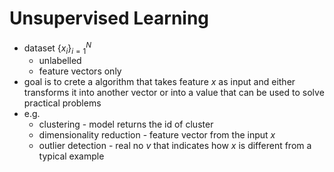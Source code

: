 # Unsupervised Learning

- dataset $\{x_i\}^N_{i=1}$
    - unlabelled
    - feature vectors only
- goal is to crete a algorithm that takes feature $x$ as input and either
  transforms it into another vector or into a  value that can be used to
  solve practical problems
- e.g.
    - clustering - model returns the id of cluster
    - dimensionality reduction - feature vector from the input $x$
    - outlier detection - real no $v$ that indicates how $x$ is different from a typical example

